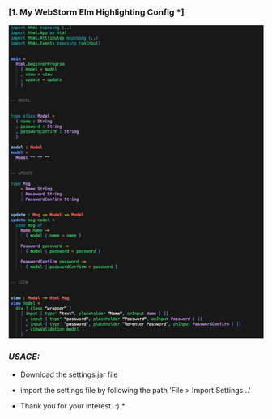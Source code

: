 ### [1. My WebStorm Elm Highlighting Config *]
![](./ss.png)

### *USAGE:*
* Download the settings.jar file
* import the settings file by following the path 'File > Import Settings...'

* Thank you for your interest. :) *
